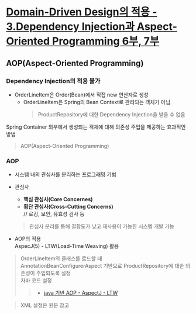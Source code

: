# [Domain-Driven Design의 적용 - 3.Dependency Injection과 Aspect-Oriented Programming 6부, 7부](http://aeternum.egloos.com/1265684)

## AOP(Aspect-Oriented Programming)  

### Dependency Injection의 적용 불가  

* OrderLineItem은 Order(Bean)에서 직접 new 연산자로 생성  
  * OrderLineItem은 Spring의 Bean Context로 관리되는 객체가 아님  
    > ProductRepository에 대한 Dependency Injection을 받을 수 없음  

Spring Container 외부에서 생성되는 객체에 대해 의존성 주입을 제공하는 효과적인 방법  
> AOP(Aspect-Oriented Programming)

### AOP  

* 시스템 내의 관심사를 분리하는 프로그래밍 기법  
* 관심사  
  * **핵심 관심사(Core Concernes)**  
  * **횡단 관심사(Cross-Cutting Concerns)**  
    // 로깅, 보안, 유효성 검사 등  
  > 관심사 분리를 통해 결합도가 낮고 재사용이 가능한 시스템 개발 가능  

* AOP의 적용  
AspecJ(5) - LTW(Load-Time Weaving) 활용  
> OrderLineItem의 클래스를 로드할 때  
> AnnotationBeanConfigurerAspect 기반으로 ProductRepository에 대한 의존성이 주입되도록 설정  
> 자바 코드 설정  
 >> * [java 기반 AOP - AspectJ - LTW](https://github.com/ddingcham/ORMWithDDD/commit/20eb282b97d51f46cc172fab5064da8285d8e387)  
 
> XML 설정은 원문 참고
